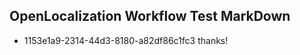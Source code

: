 ## OpenLocalization Workflow Test MarkDown
* 1153e1a9-2314-44d3-8180-a82df86c1fc3 thanks!

<!--HONumber=Jul16_HO5-->


